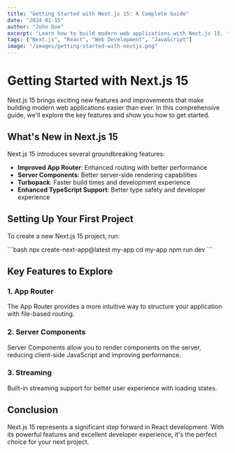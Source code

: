 ```yaml
---
title: "Getting Started with Next.js 15: A Complete Guide"
date: "2024-01-15"
author: "John Doe"
excerpt: "Learn how to build modern web applications with Next.js 15, featuring the latest App Router, Server Components, and more."
tags: ["Next.js", "React", "Web Development", "JavaScript"]
image: "/images/getting-started-with-nextjs.png"
---
```


# Getting Started with Next.js 15

Next.js 15 brings exciting new features and improvements that make building modern web applications easier than ever. In this comprehensive guide, we'll explore the key features and show you how to get started.

## What's New in Next.js 15

Next.js 15 introduces several groundbreaking features:

- **Improved App Router**: Enhanced routing with better performance
- **Server Components**: Better server-side rendering capabilities
- **Turbopack**: Faster build times and development experience
- **Enhanced TypeScript Support**: Better type safety and developer experience

## Setting Up Your First Project

To create a new Next.js 15 project, run:

\`\`\`bash
npx create-next-app@latest my-app
cd my-app
npm run dev
\`\`\`

## Key Features to Explore

### 1. App Router
The App Router provides a more intuitive way to structure your application with file-based routing.

### 2. Server Components
Server Components allow you to render components on the server, reducing client-side JavaScript and improving performance.

### 3. Streaming
Built-in streaming support for better user experience with loading states.

## Conclusion

Next.js 15 represents a significant step forward in React development. With its powerful features and excellent developer experience, it's the perfect choice for your next project.
